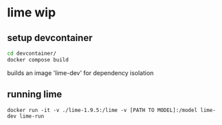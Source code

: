 # lime wip

## setup devcontainer

```bash
cd devcontainer/
docker compose build
```
builds an image 'lime-dev' for dependency isolation

## running lime

`docker run -it -v ./lime-1.9.5:/lime -v [PATH TO MODEL]:/model lime-dev lime-run`

